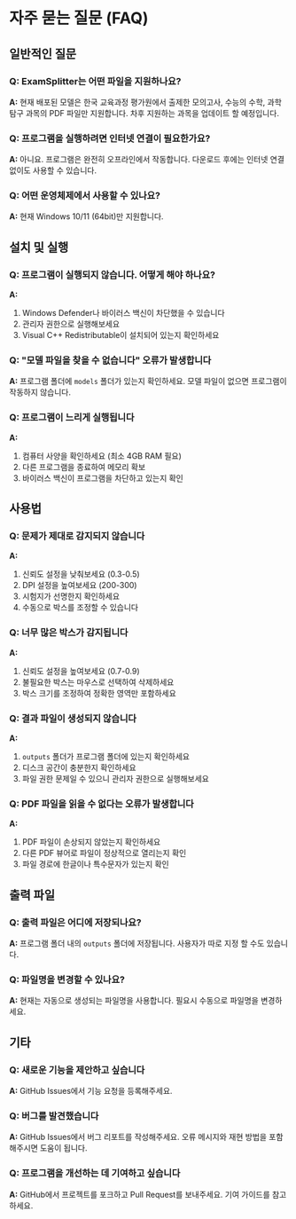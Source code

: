 # 자주 묻는 질문 (FAQ)

## 일반적인 질문

### Q: ExamSplitter는 어떤 파일을 지원하나요?
**A:** 현재 배포된 모델은 한국 교육과정 평가원에서 출제한 모의고사, 수능의 수학, 과학탐구 과목의 PDF 파일만 지원합니다. 차후 지원하는 과목을 업데이트 할 예정입니다.

### Q: 프로그램을 실행하려면 인터넷 연결이 필요한가요?
**A:** 아니요. 프로그램은 완전히 오프라인에서 작동합니다. 다운로드 후에는 인터넷 연결 없이도 사용할 수 있습니다.

### Q: 어떤 운영체제에서 사용할 수 있나요?
**A:** 현재 Windows 10/11 (64bit)만 지원합니다.



## 설치 및 실행

### Q: 프로그램이 실행되지 않습니다. 어떻게 해야 하나요?
**A:** 
1. Windows Defender나 바이러스 백신이 차단했을 수 있습니다
2. 관리자 권한으로 실행해보세요
3. Visual C++ Redistributable이 설치되어 있는지 확인하세요

### Q: "모델 파일을 찾을 수 없습니다" 오류가 발생합니다
**A:** 프로그램 폴더에 `models` 폴더가 있는지 확인하세요. 모델 파일이 없으면 프로그램이 작동하지 않습니다.

### Q: 프로그램이 느리게 실행됩니다
**A:** 
1. 컴퓨터 사양을 확인하세요 (최소 4GB RAM 필요)
2. 다른 프로그램을 종료하여 메모리 확보
3. 바이러스 백신이 프로그램을 차단하고 있는지 확인

## 사용법

### Q: 문제가 제대로 감지되지 않습니다
**A:** 
1. 신뢰도 설정을 낮춰보세요 (0.3-0.5)
2. DPI 설정을 높여보세요 (200-300)
3. 시험지가 선명한지 확인하세요
4. 수동으로 박스를 조정할 수 있습니다

### Q: 너무 많은 박스가 감지됩니다
**A:** 
1. 신뢰도 설정을 높여보세요 (0.7-0.9)
2. 불필요한 박스는 마우스로 선택하여 삭제하세요
3. 박스 크기를 조정하여 정확한 영역만 포함하세요

### Q: 결과 파일이 생성되지 않습니다
**A:** 
1. `outputs` 폴더가 프로그램 폴더에 있는지 확인하세요
2. 디스크 공간이 충분한지 확인하세요
3. 파일 권한 문제일 수 있으니 관리자 권한으로 실행해보세요

### Q: PDF 파일을 읽을 수 없다는 오류가 발생합니다
**A:** 
1. PDF 파일이 손상되지 않았는지 확인하세요
2. 다른 PDF 뷰어로 파일이 정상적으로 열리는지 확인
3. 파일 경로에 한글이나 특수문자가 있는지 확인

## 출력 파일

### Q: 출력 파일은 어디에 저장되나요?
**A:** 프로그램 폴더 내의 `outputs` 폴더에 저장됩니다. 사용자가 따로 지정 할 수도 있습니다.

### Q: 파일명을 변경할 수 있나요?
**A:** 현재는 자동으로 생성되는 파일명을 사용합니다. 필요시 수동으로 파일명을 변경하세요.


## 기타

### Q: 새로운 기능을 제안하고 싶습니다
**A:** GitHub Issues에서 기능 요청을 등록해주세요.

### Q: 버그를 발견했습니다
**A:** GitHub Issues에서 버그 리포트를 작성해주세요. 오류 메시지와 재현 방법을 포함해주시면 도움이 됩니다.

### Q: 프로그램을 개선하는 데 기여하고 싶습니다
**A:** GitHub에서 프로젝트를 포크하고 Pull Request를 보내주세요. 기여 가이드를 참고하세요.

 